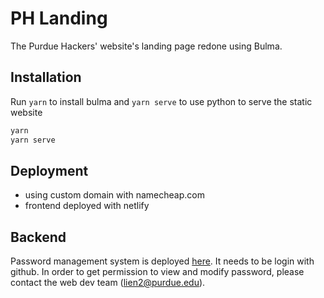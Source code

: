 # PH Landing

The Purdue Hackers' website's landing page redone using Bulma.

## Installation

Run `yarn` to install bulma and `yarn serve` to use python to serve the static website

```bash
yarn
yarn serve
```

## Deployment

- using custom domain with namecheap.com
- frontend deployed with netlify

## Backend

Password management system is deployed [here](https://purdue-hackers-password-mgmt.herokuapp.com/). It needs to be login with github. In order to get permission to view and modify password, please contact the web dev team (lien2@purdue.edu).
